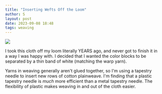 ```yaml
---
title: "Inserting Wefts Off the Loom"
author: S
layout: post
date: 2023-09-08 18:48
tags: weaving
---
```


![](inserting-weft.jpg)

I took this cloth off my loom literally YEARS ago, and never got to finish it in a way I was happy with. I decided that I wanted the color blocks to be separated by a thin band of white (matching the warp yarn). 

Yarns in weaving generally aren't glued together, so I'm using a tapestry needle to insert new rows of cotton plainweave. I'm finding that a plastic tapestry needle is *much* more efficient than a metal tapestry needle. The flexibility of plastic makes weaving in and out of the cloth easier.